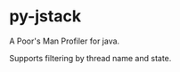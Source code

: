 py-jstack
=========

A Poor's Man Profiler for java. 

Supports filtering by thread name and state.


